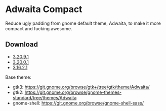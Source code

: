 # Adwaita Compact
Reduce ugly padding from gnome default theme, Adwaita, to make it more compact and fucking awesome.

## Download
 * [3.20.9.1](https://github.com/abihf/adwaita-compact/archive/v3.20.9.1.tar.gz)
 * [3.20.0.1](https://github.com/abihf/adwaita-compact/archive/v3.20.0.1.tar.gz)
 * [3.16.2.1](https://github.com/abihf/adwaita-compact/archive/3.16.2.1.tar.gz)

Base theme:
  - gtk3: https://git.gnome.org/browse/gtk+/tree/gtk/theme/Adwaita/
  - gtk2: https://git.gnome.org/browse/gnome-themes-standard/tree/themes/Adwaita  
  - gnome-shell: https://git.gnome.org/browse/gnome-shell-sass/

